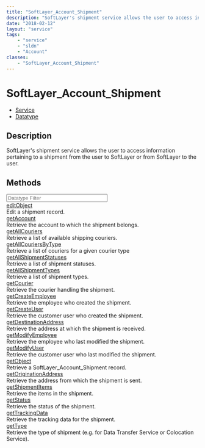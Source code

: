 ```yaml
---
title: "SoftLayer_Account_Shipment"
description: "SoftLayer's shipment service allows the user to access information pertaining to a shipment from the user to SoftLayer o... "
date: "2018-02-12"
layout: "service"
tags:
    - "service"
    - "sldn"
    - "Account"
classes:
    - "SoftLayer_Account_Shipment"
---
```

# SoftLayer_Account_Shipment
<div id='service-datatype'>
    <ul id='sldn-reference-tabs'>
    <li id='service'> <a href='/reference/services/SoftLayer_Account_Shipment' >Service</a></li>    <li id='datatype'> <a href='/reference/datatypes/SoftLayer_Account_Shipment' >Datatype</a></li>
    </ul>
</div>

## Description
SoftLayer's shipment service allows the user to access information pertaining to a shipment from the user to SoftLayer or from SoftLayer to the user. 
        
        
<div id="properties" class="content">
    <h2>Methods</h2>
    <div class="view-filters">
        <div class="clearfix">
            <div class="search-input-box">
                <input placeholder="Datatype Filter" onkeyup="titleSearch(inputId='edit-combine', divId='method-div', elementClass='method-row')" 
                    type="text" id="edit-combine" value="" size="30" maxlength="128" class="form-text">
            </div>
        </div>
    </div>
    <div id="method-div">
            <div class="method-row">
                        <span class='view-field-title'><a href='/reference/services/SoftLayer_Account_Shipment/editObject'> editObject</a> </span>
            <div class='views-field-body'>Edit a shipment record.</div>
        </div>
            <div class="method-row">
                        <span class='view-field-title'><a href='/reference/services/SoftLayer_Account_Shipment/getAccount'> getAccount</a> </span>
            <div class='views-field-body'>Retrieve the account to which the shipment belongs.</div>
        </div>
            <div class="method-row">
                        <span class='view-field-title'><a href='/reference/services/SoftLayer_Account_Shipment/getAllCouriers'> getAllCouriers</a> </span>
            <div class='views-field-body'>Retrieve a list of available shipping couriers.</div>
        </div>
            <div class="method-row">
                        <span class='view-field-title'><a href='/reference/services/SoftLayer_Account_Shipment/getAllCouriersByType'> getAllCouriersByType</a> </span>
            <div class='views-field-body'>Retrieve a list of couriers for a given courier type</div>
        </div>
            <div class="method-row">
                        <span class='view-field-title'><a href='/reference/services/SoftLayer_Account_Shipment/getAllShipmentStatuses'> getAllShipmentStatuses</a> </span>
            <div class='views-field-body'>Retrieve a list of shipment statuses.</div>
        </div>
            <div class="method-row">
                        <span class='view-field-title'><a href='/reference/services/SoftLayer_Account_Shipment/getAllShipmentTypes'> getAllShipmentTypes</a> </span>
            <div class='views-field-body'>Retrieve a list of shipment types.</div>
        </div>
            <div class="method-row">
                        <span class='view-field-title'><a href='/reference/services/SoftLayer_Account_Shipment/getCourier'> getCourier</a> </span>
            <div class='views-field-body'>Retrieve the courier handling the shipment.</div>
        </div>
            <div class="method-row">
                        <span class='view-field-title'><a href='/reference/services/SoftLayer_Account_Shipment/getCreateEmployee'> getCreateEmployee</a> </span>
            <div class='views-field-body'>Retrieve the employee who created the shipment.</div>
        </div>
            <div class="method-row">
                        <span class='view-field-title'><a href='/reference/services/SoftLayer_Account_Shipment/getCreateUser'> getCreateUser</a> </span>
            <div class='views-field-body'>Retrieve the customer user who created the shipment.</div>
        </div>
            <div class="method-row">
                        <span class='view-field-title'><a href='/reference/services/SoftLayer_Account_Shipment/getDestinationAddress'> getDestinationAddress</a> </span>
            <div class='views-field-body'>Retrieve the address at which the shipment is received.</div>
        </div>
            <div class="method-row">
                        <span class='view-field-title'><a href='/reference/services/SoftLayer_Account_Shipment/getModifyEmployee'> getModifyEmployee</a> </span>
            <div class='views-field-body'>Retrieve the employee who last modified the shipment.</div>
        </div>
            <div class="method-row">
                        <span class='view-field-title'><a href='/reference/services/SoftLayer_Account_Shipment/getModifyUser'> getModifyUser</a> </span>
            <div class='views-field-body'>Retrieve the customer user who last modified the shipment.</div>
        </div>
            <div class="method-row">
                        <span class='view-field-title'><a href='/reference/services/SoftLayer_Account_Shipment/getObject'> getObject</a> </span>
            <div class='views-field-body'>Retrieve a SoftLayer_Account_Shipment record.</div>
        </div>
            <div class="method-row">
                        <span class='view-field-title'><a href='/reference/services/SoftLayer_Account_Shipment/getOriginationAddress'> getOriginationAddress</a> </span>
            <div class='views-field-body'>Retrieve the address from which the shipment is sent.</div>
        </div>
            <div class="method-row">
                        <span class='view-field-title'><a href='/reference/services/SoftLayer_Account_Shipment/getShipmentItems'> getShipmentItems</a> </span>
            <div class='views-field-body'>Retrieve the items in the shipment.</div>
        </div>
            <div class="method-row">
                        <span class='view-field-title'><a href='/reference/services/SoftLayer_Account_Shipment/getStatus'> getStatus</a> </span>
            <div class='views-field-body'>Retrieve the status of the shipment.</div>
        </div>
            <div class="method-row">
                        <span class='view-field-title'><a href='/reference/services/SoftLayer_Account_Shipment/getTrackingData'> getTrackingData</a> </span>
            <div class='views-field-body'>Retrieve the tracking data for the shipment.</div>
        </div>
            <div class="method-row">
                        <span class='view-field-title'><a href='/reference/services/SoftLayer_Account_Shipment/getType'> getType</a> </span>
            <div class='views-field-body'>Retrieve the type of shipment (e.g. for Data Transfer Service or Colocation Service).</div>
        </div>
        </div>
</div>

